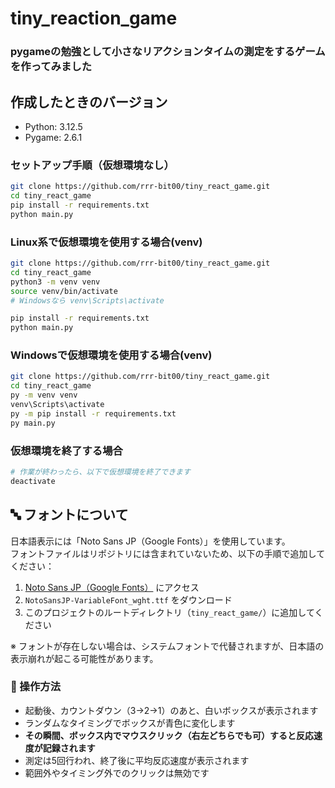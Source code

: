 # tiny_reaction_game

### pygameの勉強として小さなリアクションタイムの測定をするゲームを作ってみました

## 作成したときのバージョン
- Python: 3.12.5
- Pygame: 2.6.1

### セットアップ手順（仮想環境なし）

```bash
git clone https://github.com/rrr-bit00/tiny_react_game.git
cd tiny_react_game
pip install -r requirements.txt
python main.py
```
### Linux系で仮想環境を使用する場合(venv)
```bash
git clone https://github.com/rrr-bit00/tiny_react_game.git
cd tiny_react_game
python3 -m venv venv
source venv/bin/activate
# Windowsなら venv\Scripts\activate

pip install -r requirements.txt
python main.py
```
### Windowsで仮想環境を使用する場合(venv)
```bash
git clone https://github.com/rrr-bit00/tiny_react_game.git
cd tiny_react_game
py -m venv venv
venv\Scripts\activate
py -m pip install -r requirements.txt
py main.py
```
### 仮想環境を終了する場合
```bash
# 作業が終わったら、以下で仮想環境を終了できます
deactivate
```

## 🔤 フォントについて

日本語表示には「Noto Sans JP（Google Fonts）」を使用しています。  
フォントファイルはリポジトリには含まれていないため、以下の手順で追加してください：

1. [Noto Sans JP（Google Fonts）](https://fonts.google.com/specimen/Noto+Sans+JP) にアクセス
2. `NotoSansJP-VariableFont_wght.ttf` をダウンロード
3. このプロジェクトのルートディレクトリ（`tiny_react_game/`）に追加してください

※ フォントが存在しない場合は、システムフォントで代替されますが、日本語の表示崩れが起こる可能性があります。

### 🔘 操作方法
- 起動後、カウントダウン（3→2→1）のあと、白いボックスが表示されます  
- ランダムなタイミングでボックスが青色に変化します  
- **その瞬間、ボックス内でマウスクリック（右左どちらでも可）すると反応速度が記録されます**  
- 測定は5回行われ、終了後に平均反応速度が表示されます  
- 範囲外やタイミング外でのクリックは無効です
